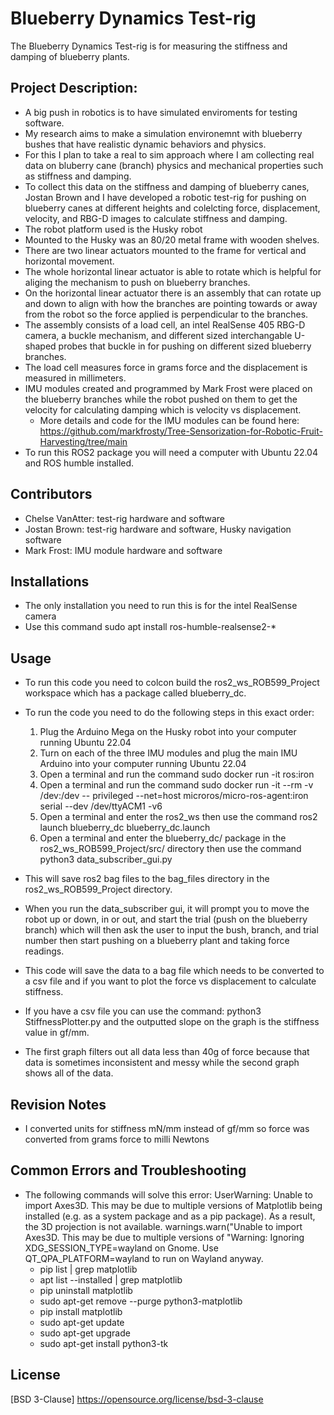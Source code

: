 # Blueberry Dynamics Test-rig

The Blueberry Dynamics Test-rig is for measuring the stiffness and damping of blueberry plants.

## Project Description: 
- A big push in robotics is to have simulated enviroments for testing software. 
- My research aims to make a simulation environemnt with blueberry bushes that have realistic dynamic behaviors and physics. 
- For this I plan to take a real to sim approach where I am collecting real data on bluberry cane (branch) physics and mechanical properties such as stiffness and damping. 
- To collect this data on the stiffness and damping of blueberry canes, Jostan Brown and I have developed a robotic test-rig for pushing on blueberry canes at different 
  heights and colelcting force, displacement, velocity, and RBG-D images to calculate stiffness and damping. 
- The robot platform used is the Husky robot
- Mounted to the Husky was an 80/20 metal frame with wooden shelves. 
- There are two linear actuators mounted to the frame for vertical and horizontal movement.
- The whole horizontal linear actuator is able to rotate which is helpful for aliging the mechanism to push on blueberry branches.
- On the horizontal linear actuator there is an assembly that can rotate up and down to align with how the branches are pointing towards or away from the robot so the force applied is perpendicular to the branches. 
- The assembly consists of a load cell, an intel RealSense 405 RBG-D camera, a buckle mechanism, and different sized interchangable U-shaped probes that buckle in for pushing on different sized blueberry branches. 
- The load cell measures force in grams force and the displacement is measured in millimeters.
- IMU modules created and programmed by Mark Frost were placed on the blueberry branches while the robot pushed on them to get the velocity for calculating damping which is velocity vs displacement. 
  - More details and code for the IMU modules can be found here: https://github.com/markfrosty/Tree-Sensorization-for-Robotic-Fruit-Harvesting/tree/main
- To run this ROS2 package you will need a computer with Ubuntu 22.04 and ROS humble installed.

## Contributors
- Chelse VanAtter: test-rig hardware and software
- Jostan Brown: test-rig hardware and software, Husky navigation software
- Mark Frost: IMU module hardware and software

## Installations
- The only installation you need to run this is for the intel RealSense camera
- Use this command sudo apt install ros-humble-realsense2-*

## Usage
- To run this code you need to colcon build the ros2_ws_ROB599_Project workspace which has a package called blueberry_dc. 

- To run the code you need to do the following steps in this exact order: 
	1. Plug the Arduino Mega on the Husky robot into your computer running Ubuntu 22.04
	2. Turn on each of the three IMU modules and plug the main IMU Arduino into your computer running Ubuntu 22.04
	3. Open a terminal and run the command sudo docker run -it ros:iron
	4. Open a terminal and run the command sudo docker run -it --rm -v /dev:/dev --	privileged --net=host microros/micro-ros-agent:iron serial --dev /dev/ttyACM1 -v6
	5. Open a terminal and enter the ros2_ws then use the command ros2 launch blueberry_dc blueberry_dc.launch
	6. Open a terminal and enter the blueberry_dc/ package in the ros2_ws_ROB599_Project/src/ directory then use the command python3 data_subscriber_gui.py
	
- This will save ros2 bag files to the bag_files directory in the ros2_ws_ROB599_Project directory. 

- When you run the data_subscriber gui, it will prompt you to move the robot up or down, in or out, and start the trial (push on the blueberry branch) which will then ask the user to input the bush, branch, and trial number then start pushing on a blueberry plant and taking force readings.

- This code will save the data to a bag file which needs to be converted to a csv file and if you want to plot the force vs displacement to calculate stiffness. 
- If you have a csv file you can use the command: python3 StiffnessPlotter.py and the outputted slope on the graph is the stiffness value in gf/mm. 
- The first graph filters out all data less than 40g of force because that data is sometimes inconsistent and messy while the second graph shows all of the data. 

## Revision Notes

- I converted units for stiffness mN/mm instead of gf/mm so force was converted from grams force to milli Newtons

## Common Errors and Troubleshooting

- The following commands will solve this error: UserWarning: Unable to import Axes3D. This may be due to multiple versions of Matplotlib being installed (e.g. as a system package and as a pip package). As a result, the 3D projection is not available.  warnings.warn("Unable to import Axes3D. This may be due to multiple versions of "Warning: Ignoring XDG_SESSION_TYPE=wayland on Gnome. Use QT_QPA_PLATFORM=wayland to run on Wayland anyway.
	- pip list | grep matplotlib
	- apt list --installed | grep matplotlib
	- pip uninstall matplotlib
	- sudo apt-get remove --purge python3-matplotlib
	- pip install matplotlib
	- sudo apt-get update
	- sudo apt-get upgrade
	- sudo apt-get install python3-tk





## License
[BSD 3-Clause] https://opensource.org/license/bsd-3-clause
